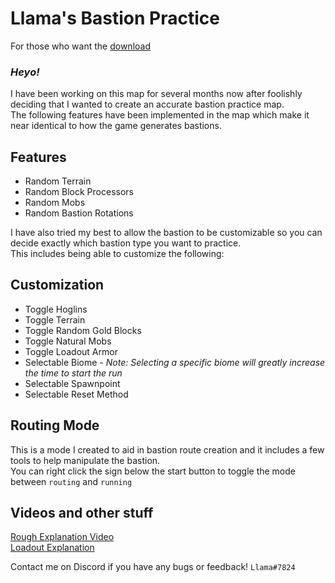 # Llama's Bastion Practice

For those who want the [download](https://github.com/LlamaPag/bastion/blob/main/Llama's%20Bastion%20Practice%20v2.6.1.zip)  
### *Heyo!*  

I have been working on this map for several months now after foolishly deciding that I wanted to create an accurate bastion practice map.  
The following features have been implemented in the map which make it near identical to how the game generates bastions.

## Features
- Random Terrain
- Random Block Processors
- Random Mobs
- Random Bastion Rotations  

I have also tried my best to allow the bastion to be customizable so you can decide exactly which bastion type you want to practice.  
This includes being able to customize the following:

## Customization
- Toggle Hoglins
- Toggle Terrain
- Toggle Random Gold Blocks
- Toggle Natural Mobs
- Toggle Loadout Armor
- Selectable Biome - *Note: Selecting a specific biome will greatly increase the time to start the run*
- Selectable Spawnpoint
- Selectable Reset Method

## Routing Mode
This is a mode I created to aid in bastion route creation and it includes a few tools to help manipulate the bastion.  
You can right click the sign below the start button to toggle the mode between `routing` and `running`

## Videos and other stuff
[Rough Explanation Video](https://youtu.be/jlA-jW7VGqw)  
[Loadout Explanation](https://youtu.be/uTn9LwB5WAE)  

Contact me on Discord if you have any bugs or feedback! `Llama#7824`
